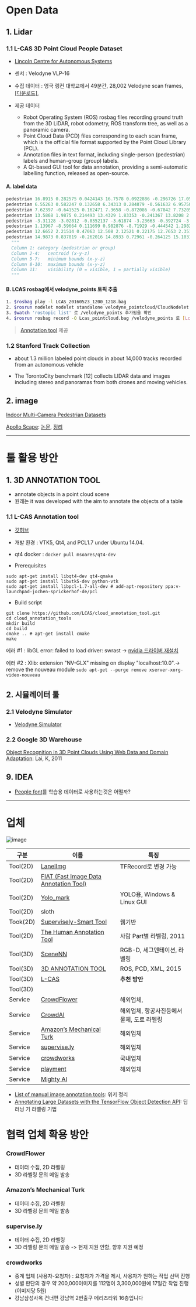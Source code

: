 # Open Data
## 1. Lidar

### 1.1 L-CAS 3D Point Cloud People Dataset

- [Lincoln Centre for Autonomous Systems](https://lcas.lincoln.ac.uk/wp/research/data-sets-software/l-cas-3d-point-cloud-people-dataset/)
- 센서 :  Velodyne VLP-16
- 수집 데이터 : 영국 링컨 대학교에서 49분간, 28,002 Velodyne scan frames, [[다운로드]](https://lcas.lincoln.ac.uk/owncloud/index.php/s/wu2NILXZ7mzjovS), 

- 제공 데이터
  - Robot Operating System (ROS) rosbag files recording ground truth from the 3D LiDAR, robot odometry, ROS transform tree, as well as a panoramic camera.
  - Point Cloud Data (PCD) files corresponding to each scan frame, which is the official file format supported by the Point Cloud Library (PCL).
  - Annotation files in text format, including single-person (pedestrian) labels and human-group (group) labels.
  - A Qt-based GUI tool for data annotation, providing a semi-automatic labelling function, released as open-source.

#### A. label data

```python
pedestrian 16.8915 0.282575 0.0424143 16.7578 0.0922886 -0.296726 17.0572 0.498739 0.297738 0
pedestrian 6.55263 0.582247 0.132658 6.34313 0.284879 -0.561632 6.95758 0.850341 0.822374 0
pedestrian 7.62397 -0.641525 0.162471 7.3658 -0.872086 -0.67842 7.73205 -0.440035 0.662384 0
pedestrian 13.5868 1.9875 0.214493 13.4329 1.83353 -0.241367 13.8208 2.21375 0.724958 0
pedestrian -3.31128 -3.02812 -0.0352137 -3.61874 -3.23663 -0.392724 -3.1304 -2.77111 0.408237 0
pedestrian 1.13967 -8.59664 0.111699 0.982876 -8.71929 -0.444542 1.29828 -8.34763 0.455323 0
pedestrian 12.6652 2.21514 0.47063 12.508 2.12521 0.22175 12.7653 2.35142 0.679425 0
pedestrian 14.9873 0.837819 -0.262016 14.8933 0.72961 -0.264125 15.1031 0.947489 -0.26032 0
  """
  Column 1:	category (pedestrian or group)
  Column 2-4:	centroid (x-y-z)
  Column 5-7:	minimum bounds (x-y-z)
  Column 8-10:	maximum bounds (x-y-z)
  Column 11:	visibility (0 = visible, 1 = partially visible)
  """
```

#### B. LCAS rosbag에서 velodyne_points 토픽 추출 

```bash
1. $rosbag play -l LCAS_20160523_1200_1218.bag
2. $rosrun nodelet nodelet standalone velodyne_pointcloud/CloudNodelet
3. $watch 'rostopic list' 로 /velodyne_points 추가됨을 확인 
4. $rosrun rosbag record -O Lcas_pointcloud.bag /velodyne_points 로 [Lcas_pointcloud.bag]파일 생성
```





> [Annotation tool](https://github.com/lcas/cloud_annotation_tool) 제공


### 1.2 Stanford Track Collection

- about 1.3 million labeled point clouds in about 14,000 tracks recorded from an autonomous vehicle 

- The TorontoCity benchmark [12] collects LIDAR data and images including stereo and panoramas from both drones and moving vehicles.


## 2. image

[Indoor Multi-Camera Pedestrian Datasets](https://www.tugraz.at/institute/icg/research/team-bischof/lrs/downloads/MultiCam/)

[Apollo Scape](http://apolloscape.auto/index.html): [논문](https://arxiv.org/abs/1803.06184), [정리](https://medium.com/syncedreview/baidu-apollo-releases-massive-self-driving-dataset-teams-up-with-berkeley-deepdrive-5e785ab4053b)

---


# 툴 활용 방안

## 1. 3D ANNOTATION TOOL

- annotate objects in a point cloud scene
- 원래는 it was developed with the aim to annotate the objects of a table

### 1.1 L-CAS Annotation tool

- [깃허브](https://github.com/lcas/cloud_annotation_tool)
- 개발 환경 : VTK5, Qt4, and PCL1.7 under Ubuntu 14.04.
- qt4 docker : `docker pull msoares/qt4-dev`

- Prerequisites
```
sudo apt-get install libqt4-dev qt4-qmake
sudo apt-get install libvtk5-dev python-vtk
sudo apt-get install libpcl-1.7-all-dev # add-apt-repository ppa:v-launchpad-jochen-sprickerhof-de/pcl
```

- Build script
```
git clone https://github.com/LCAS/cloud_annotation_tool.git
cd cloud_annotation_tools
mkdir build
cd build
cmake .. # apt-get install cmake
make
```

에러 #1 : libGL error: failed to load driver: swrast -> [nvidia 드라이버 재설치](https://github.com/adioshun/System_Setup/wiki/4_CUDA_CuDNN-Setup#%EC%B0%B8%EA%B3%A0-%EB%93%9C%EB%9D%BC%EC%9D%B4%EB%B2%84-%EC%84%A4%EC%B9%98)

에러 #2 : Xlib: extension "NV-GLX" missing on display "localhost:10.0".-> remove the nouveau module `sudo apt-get --purge remove xserver-xorg-video-nouveau`


## 2. 시뮬레이터 툴

### 2.1 Velodyne Simulator

- [Velodyne Simulator](https://github.com/LCAS/velodyne_simulator)

### 2.2 Google 3D Warehouse

[Object Recognition in 3D Point Clouds Using Web Data and Domain Adaptation](https://pdfs.semanticscholar.org/ecc2/ea05877d720b725fb89bc3b0586a51cabdc7.pdf): Lai, K, 2011


## 9. IDEA

- [People font](https://flowingdata.com/2018/02/09/people-font/)를 학습용 데이터로 사용하는것은 어떨까?


---

# 업체 


![image](https://user-images.githubusercontent.com/17797922/39740494-c7ecef8a-52d0-11e8-9c18-7de1aae07b69.png)


|구분|이름|특징|
|-|-|-|
|Tool(2D)|[LanelImg](https://github.com/tzutalin/labelImg)|TFRecord로 변경 가능 |
|Tool(2D)|[FIAT (Fast Image Data Annotation Tool)](https://github.com/christopher5106/FastAnnotationTool)||
|Tool(2D)|[Yolo_mark](https://github.com/AlexeyAB/Yolo_mark)|YOLO용, Windows & Linux GUI|
|Tool(2D)|sloth||
|Took(2D)|[Supervisely-Smart Tool](https://supervise.ly/smart-tool/)|웹기반|
|Tool(2D)|[The Human Annotation Tool](https://www2.eecs.berkeley.edu/Research/Projects/CS/vision/shape/hat/)|사람 Part별 라벨링, 2011|
|Tool(3D)|[SceneNN](http://people.sutd.edu.sg/~saikit/projects/sceneNN/)|RGB-D, 세그멘테이션, 라벨링|
|Tool(3D)|[3D ANNOTATION TOOL](http://strands.readthedocs.io/en/latest/annotation_tool_kth/annotation-tool.html)|ROS, PCD, XML, 2015|
|Tool(3D)|[L-CAS](https://github.com/yzrobot/cloud_annotation_tool)|**추천 방안**|
|Tool(3D)|[]()||
|Service|[CrowdFlower](https://www.crowdflower.com/)|해외업체, |
|Service|[CrowdAI ](https://crowdai.com/)|해외업체, 항공사진등에서 물체, 도로 라벨링|
|Service|[Amazon’s Mechanical Turk](https://www.mturk.com/mturk/welcome)|해외업체|
|Service|[supervise.ly](https://supervise.ly/company)|해외업체|
|Service|[crowdworks](http://www.crowdworks.kr)|국내업체|
|Service|[playment](https://playment.io/image-annotation/)|해외업체|
|Service|[Mighty AI](https://mty.ai/)||

- [List of manual image annotation tools](https://en.wikipedia.org/wiki/List_of_manual_image_annotation_tools): 위키 정리
- [Annotating Large Datasets with the TensorFlow Object Detection API](http://andrew.carterlunn.co.uk/programming/2018/01/24/annotating-large-datasets-with-tensorflow-object-detection-api.html): 딥러닝 기 라벨링 기법

# 협력 업체 확용 방안

### CrowdFlower

- 데이터 수집, 2D 라벨링
- 3D 라벨링 문의 메일 발송

### Amazon’s Mechanical Turk

- 데이터 수집, 2D 라벨링
- 3D 라벨링 문의 메일 발송

### supervise.ly

- 데이터 수집, 2D 라벨링
- 3D 라벨링 문의 메일 발송 -> 현재 지원 안함, 향후 지원 예정

### crowdworks

- 중계 업체 (사용자-요청자) : 요청자가 가격을 제시, 사용자가 원하는 작업 선택 진행
- 성별 판단의 경우 약 200,000이미지를 112명이 3,300,000원에 17일간 작업 진행 (이미지당 5원)
- 강남삼성사옥 건너편 강남역 2번출구 메리츠타워 16층입니다


